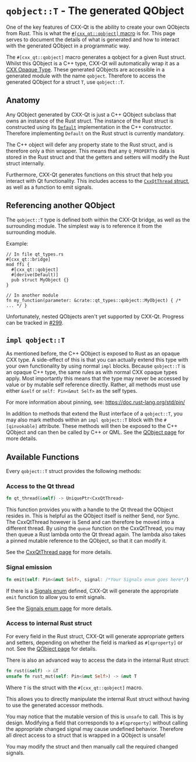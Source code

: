 <!--
SPDX-FileCopyrightText: 2022 Klarälvdalens Datakonsult AB, a KDAB Group company <info@kdab.com>
SPDX-FileContributor: Andrew Hayzen <andrew.hayzen@kdab.com>

SPDX-License-Identifier: MIT OR Apache-2.0
-->

# `qobject::T` - The generated QObject

One of the key features of CXX-Qt is the ability to create your own QObjects from Rust.
This is what the [`#[cxx_qt::qobject]` macro](./qobject_struct.md) is for.
This page serves to document the details of what is generated and how to interact with the generated QObject in a programmatic way.

The `#[cxx_qt::qobject]` macro generates a qobject for a given Rust struct.
Whilst this QObject is a C++ type, CXX-Qt will automatically wrap it as a [CXX Opaque Type](https://cxx.rs/extern-c++.html#opaque-c-types).
These generated QObjects are accessible in a generated module with the name `qobject`.
Therefore to access the generated QObject for a struct `T`, use `qobject::T`.

## Anatomy

Any QObject generated by CXX-Qt is just a C++ QObject subclass that owns an instance of the Rust struct.
The instance of the Rust struct is constructed using its [`Default`](https://doc.rust-lang.org/std/default/macro.Default.html) implementation in the C++ constructor.
Therefore implementing `Default` on the Rust struct is currently mandatory.

The C++ object will defer any property state to the Rust struct, and is therefore only a thin wrapper.
This means that any `Q_PROPERTY`s data is stored in the Rust struct and that the getters and setters will modify the Rust struct internally.

Furthermore, CXX-Qt generates functions on this struct that help you interact with Qt functionality.
This includes access to the [`CxxQtThread` struct](./cxxqtthread.md), as well as a function to emit signals.

## Referencing another QObject

The `qobject::T` type is defined both within the CXX-Qt bridge, as well as the surrounding module.
The simplest way is to reference it from the surrounding module.

Example:
``` rust,ignore,noplayground
// In file qt_types.rs
#[cxx_qt::bridge]
mod ffi {
  #[cxx_qt::qobject]
  #[derive(Default)]
  pub struct MyObject {}
}
```

``` rust,ignore,noplayground
// In another module
fn my_function(parameter: &crate::qt_types::qobject::MyObject) { /* ... */ }
```

Unfortunately, nested QObjects aren't yet supported by CXX-Qt.
Progress can be tracked in [#299](https://github.com/KDAB/cxx-qt/issues/299).

## `impl qobject::T`
As mentioned before, the C++ QObject is exposed to Rust as an opaque CXX type.
A side-effect of this is that you can actually extend this type with your own functionality by using normal `impl` blocks.
Because `qobject::T` is an opaque C++ type, the same rules as with normal CXX opaque types apply.
Most importantly this means that the type may never be accessed by value or by mutable self reference directly.
Rather, all methods must use either `&self` or `self: Pin<&mut Self>` as the self types.

For more information about pinning, see: https://doc.rust-lang.org/std/pin/

In addition to methods that extend the Rust interface of a `qobject::T`, you may also mark methods within an `impl qobject::T` block with the `#[qinvokable]` attribute.
These methods will then be exposed to the C++ QObject and can then be called by C++ or QML.
See the [QObject page](./qobject_struct.md#invokables) for more details.

## Available Functions

Every `qobject::T` struct provides the following methods:

### Access to the Qt thread
``` rust
fn qt_thread(&self) -> UniquePtr<CxxQtThread>
```
This function provides you with a handle to the Qt thread the QObject resides in.
This is helpful as the QObject itself is neither Send, nor Sync.
The CxxQtThread however is Send and can therefore be moved into a different thread.
By using the `queue` function on the CxxQtThread, you may then queue a Rust lambda onto the Qt thread again.
The lambda also takes a pinned mutable reference to the QObject, so that it can modify it.

See the [CxxQtThread page](./cxxqtthread.md) for more details.

### Signal emission
``` rust
fn emit(self: Pin<&mut Self>, signal: /*Your Signals enum goes here*/)
```
If there is a [Signals enum](./signals_enum.md) defined, CXX-Qt will generate the appropriate `emit` function to allow you to emit signals.

See the [Signals enum page](./signals_enum.md) for more details.

### Access to internal Rust struct
For every field in the Rust struct, CXX-Qt will generate appropriate getters and setters, depending on whether the field is marked as `#[qproperty]` or not.
See the [QObject page](./qobject_struct.md#properties) for details.

There is also an advanced way to access the data in the internal Rust struct:
``` rust
fn rust(&self) -> &T
unsafe fn rust_mut(self: Pin<&mut Self>) -> &mut T
```
Where `T` is the struct with the `#[cxx_qt::qobject]` macro.

This allows you to directly manipulate the internal Rust struct without having to use the generated accessor methods.

You may notice that the mutable version of this is `unsafe` to call.
This is by design.
Modifying a field that corresponds to a `#[qproperty]` without calling the appropriate changed signal may cause undefined behavior.
Therefore all direct access to a struct that is wrapped in a QObject is unsafe!

You may modify the struct and then manually call the required changed signals.
